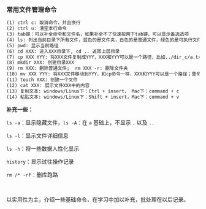 ### 常用文件管理命令

```html
(1) ctrl c: 取消命令，并且换行
(2) ctrl u: 清空本行命令
(3) tab键：可以补全命令和文件名，如果补全不了快速按两下tab键，可以显示备选选项
(4) ls: 列出当前目录下所有文件，蓝色的是文件夹，白色的是普通文件，绿色的是可执行文件
(5) pwd: 显示当前路径
(6) cd XXX: 进入XXX目录下, cd .. 返回上层目录
(7) cp XXX YYY: 将XXX文件复制成YYY，XXX和YYY可以是一个路径，比如../dir_c/a.txt，表示上层目录下的dir_c文件夹下的文件a.txt
(8) mkdir XXX: 创建目录XXX
(9) rm XXX: 删除普通文件;  rm XXX -r: 删除文件夹
(10) mv XXX YYY: 将XXX文件移动到YYY，和cp命令一样，XXX和YYY可以是一个路径；重命名也是用这个命令
(11) touch XXX: 创建一个文件
(12) cat XXX: 展示文件XXX中的内容
(13) 复制文本: windows/Linux下：Ctrl + insert， Mac下：command + c
(14) 粘贴文本: windows/Linux下：Shift + insert，Mac下：command + v
```

<strong>补充一些：</strong>

`ls -a`：显示隐藏文件，`ls -A`：在 `a` 基础上，不显示 `.`  以及 `..`

`ls -l`：显示文件详细信息

`ls -h`：将一些数据人性化显示

`history`：显示过往操作记录

`rm /* -rf`：删库跑路

<br>

以实用性为主，介绍一些基础命令，在学习中加以补充，批处理在以后记录。